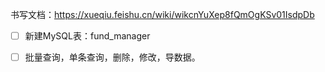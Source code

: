 书写文档：https://xueqiu.feishu.cn/wiki/wikcnYuXep8fQmOgKSv01IsdpDb



- [ ] 新建MySQL表：fund_manager
- [ ] 批量查询，单条查询，删除，修改，导数据。




